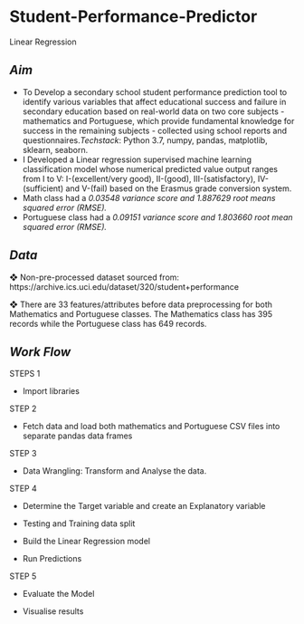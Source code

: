 # Student-Performance-Predictor
Linear Regression

<h2> <i>Aim</i> </h2>		
<ul>
<li> To Develop a secondary school student performance prediction tool to identify various variables that affect educational success and failure in secondary education based on real-world data on two core subjects - mathematics and Portuguese, which provide fundamental knowledge for success in the remaining subjects - collected using school reports and questionnaires.<i>Techstack</i>: Python 3.7, numpy, pandas, matplotlib, sklearn, seaborn. </li>
<li> I Developed a Linear regression supervised machine learning classification model whose numerical predicted value output ranges from I to V: I-(excellent/very good), II-(good), III-(satisfactory), IV-(sufficient) and V-(fail) based on the Erasmus grade conversion system.</li>
<li> Math class had a <i>0.03548 variance score and 1.887629 root means squared error (RMSE). </i></li>
<li> Portuguese class had a <i>0.09151 variance score and 1.803660 root mean squared error (RMSE). </i></li>
</ul>

<h2> <i>Data</i> </h2>		
❖ Non-pre-processed dataset sourced from:
https://archive.ics.uci.edu/dataset/320/student+performance

❖ There are 33 features/attributes before data preprocessing for both Mathematics and Portuguese classes. The Mathematics class has 395 records while the Portuguese class has 649 records.

<h2> <i>Work Flow</i> </h2>		
STEPS 1
<ul><li>Import libraries</li></ul>
STEP 2
<ul><li>Fetch data and load both mathematics and Portuguese CSV files into separate pandas data frames</li></ul>
STEP 3
<ul><li>Data Wrangling: Transform and Analyse the data.</li></ul>
STEP 4
<ul><li>Determine the Target variable and create an Explanatory variable</li></ul>
<ul><li>Testing and Training data split</li></ul>
<ul><li>Build the Linear Regression model</li></ul>
<ul><li>Run Predictions</li></ul>
STEP 5
<ul><li>Evaluate the Model</li></ul>
<ul><li>Visualise results</li></ul>
